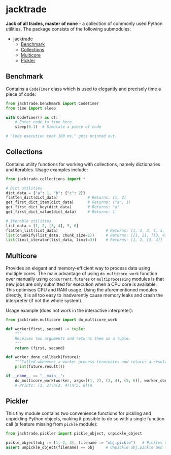 # jacktrade
**Jack of all trades, master of none** - a collection of commonly used Python utilities. The package consists of the following submodules:

- [jacktrade](#jacktrade)
  - [Benchmark](#benchmark)
  - [Collections](#collections)
  - [Multicore](#multicore)
  - [Pickler](#pickler)

## Benchmark
Contains a `CodeTimer` class which is used to elegantly and precisely time a piece of code:
```py
from jacktrade.benchmark import CodeTimer
from time import sleep

with CodeTimer() as ct:
    # Enter code to time here
    sleep(0.1)  # Simulate a piece of code

# "Code execution took 100 ms." gets printed out.
```

## Collections
Contains utility functions for working with collections, namely dictionaries and iterables. Usage examples include:
```py
from jacktrade.collections import *

# Dict utilities
dict_data = {"a": 1, "b": {"c": 2}}
flatten_dict(dict_data)             # Returns: [1, 2]
get_first_dict_item(dict_data)      # Returns: ("a", 1)
get_first_dict_key(dict_data)       # Returns: "a"
get_first_dict_value(dict_data)     # Returns: 1

# Iterable utilities
list_data = [1, 2, [3, 4], 5, 6]
flatten_list(list_data)                     # Returns: [1, 2, 3, 4, 5, 6]
list(chunkify(list_data, chunk_size=2))     # Returns: [[1, 2], [[3, 4], 5], [6]]
list(limit_iterator(list_data, limit=3))    # Returns: [1, 2, [3, 4]]
```

## Multicore
Provides an elegant and memory-efficient way to process data using multiple cores. The main advantage of using `do_multicore_work` function over manually using `concurrent.futures` or `multiprocessing` modules is that new jobs are only submitted for execution when a CPU core is available. This optimises CPU and RAM usage. Using the aforementioned modules directly, it is all too easy to inadvarently cause memory leaks and crash the interpreter (if not the whole system).

Usage example (does not work in the interactive interpreter):
```py
from jacktrade.multicore import do_multicore_work

def worker(first, second) -> tuple:
    """
    Receives two arguments and returns them as a tuple.
    """
    return (first, second)

def worker_done_callback(future):
    """Called whenever a worker process terminates and returns a result."""
    print(future.result())

if __name__ == "__main__":
    do_multicore_work(worker, args=[(1, 2), (3, 4), (5, 6)], worker_done_callback=worker_done_callback)
    # Prints: (1, 2)\n(3, 4)\n(5, 6)\n
```

## Pickler
This tiny module contains two convenience functions for pickling and unpickling Python objects, making it possible to do so with a single function call (a feature missing from `pickle` module):
```py
from jacktrade.pickler import pickle_object, unpickle_object

pickle_object(obj := [1, 2, 3], filename := "obj.pickle")   # Pickles obj to obj.pickle file
assert unpickle_object(filename) == obj     # Unpickle obj.pickle and test that it is the same as obj
```
